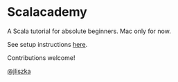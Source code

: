 # Scalacademy

A Scala tutorial for absolute beginners. Mac only for now.

See setup instructions [here](http://cronus.ws/~jliszka/scalacademy/).

Contributions welcome! 

[@jliszka](http://twitter.com/jliszka)

